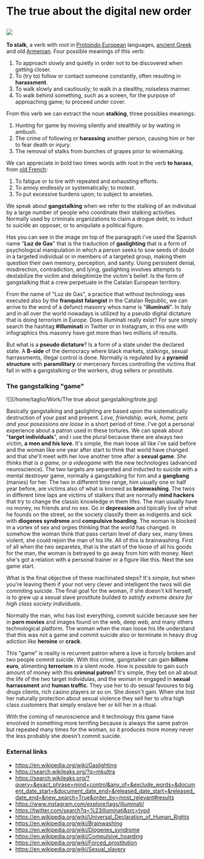 # The true about the digital new order

## ![](/home/taglio/Pictures/luzdegas.jpg)

**To stalk**, a verb with root in [Protoindo European](https://en.wikipedia.org/wiki/Indo-European_languages) languages, [ancient Greek](<https://en.wikipedia.org/wiki/Ancient_Greek>) and old [Armenian](<https://en.wikipedia.org/wiki/Classical_Armenian>). Four possible meanings of this verb:

1. To approach slowly and quietly in order not to be discovered when getting closer.
2. To (try to) follow or contact someone constantly, often resulting in **harassment**. 
3. To walk slowly and cautiously; to walk in a stealthy, noiseless manner. 
4. To walk behind something, such as a screen, for the purpose of approaching game; to proceed under cover.

From this verb we can extract the noun **stalking**, three possibles meanings:

1. Hunting for game by moving silently and stealthily or by waiting in ambush.
2. The crime of following or **harassing** another person, causing him or her to fear death or injury.	
3. The removal of stalks from bunches of grapes prior to winemaking.

We can appreciate in bold two times words with root in the verb **to harass**, from [old French](<https://en.wikipedia.org/wiki/Old_French>):

1. To fatigue or to tire with repeated and exhausting efforts. 
2. To annoy endlessly or systematically; to molest. 
3. To put excessive burdens upon; to subject to anxieties. 

We speak about **gangstalking** when we refer to the stalking of an individual by a large number of people who coordinate their stalking activities. Normally used by criminals organizations to claim a drogue debt, to induct to suicide an opposer, or to aniquilate a political figure. 

Has you can see in the image on top of the paragraph i've used the Spanish name "**Luz de Gas**" that is the traduction of **gaslighting** that is a form of psychological manipulation in which a person seeks to sow seeds of doubt in a targeted individual or in members of a targeted group, making them question their own memory, perception, and sanity. Using persistent denial, misdirection, contradiction, and lying, gaslighting involves attempts to destabilize the victim and delegitimize the victim's belief. Is the form of gangstalking that a crew perpetuate in the Catalan European territory. 

From the name of "Luz de Gas", a practice that without technology was executed also by the **franquist falangist** in the Catalan Republic, we can arrive to the word of a defunct masonry whos name is "**illuminati**". In Italy and in all over the world nowadays is utilized by a pseudo digital dictature that is doing terrorism in Europe. Does illuminati really exist? For sure simply search the hashtag **#illuminati** in Twitter or in Instagram, in this one with infographics this masonry have got more than two millons of results.

But what is a **pseudo dictature**? Is a form of a state under the declared state. A **B-side** of the democracy where black markets, stalkings, sexual harrassments, illegal control is done. Normally is regulated by a **pyramid structure** with **paramilitary** or mercenary forces controlling the victims that fall in with a gangstalking or the workers, drug sellers or prostitute. 



### The gangstalking "game"

![](/home/taglio/Work/The true about gangstalking/trote.jpg)

Basically gangstalking and gaslighting are based upon the sistematically destruction of your past and present. *Love, friendship, work, home, pets and your posessions are loose* in a short period of time. I've got a personal experience about a patron used in these tortures. We can speak about "**target individuals**", and i use the plural because there are always two victim, **a men and his love**. It's simple, the man loose all like i've said before and the woman like one year after start to think that world have changed and that she'll meet with her love another time after a **sexual game**. *She thinks that is a game, or a videogame* with the new technologies (advanced neuroscience). The two targets are separeted and inducted to suicide with a mental destroyer game, normally a gangstalking for him and a **gangbang** (manies) for her. The two in different time range, him usually one or half year before, are victims also of what is knowed as **brainwashing**. The twos in different time laps are victims of stalkers that are normally **mind hackers** that try to change the classic knowledge in them lifes. The man usually have no money, no friends and no sex. Go in **depression** and tipically live of what he founds on the street, so the society classify them as indigents and sick with **diogenes syndrome** and **compulsive hoarding**. The woman is blocked in a vortex of sex and orgies thinking that the world has changed. In somehow the woman think that pass certain level of diary sex, many times violent, she could rejoin the man of his life. All of this is brainwashing. First of all when the two separetes, that is the start of the loose of all his goods for the man, the woman is betrayed to go away from him with money. Next she's got a relation with a personal trainer or a figure like this. Next the sex game start. 

What is the final objective of these machinated steps? It's simple, but when you're leaving them if your not very clever and intelligent the twos will die commiting suicide. The final goal for the woman, if she doesn't kill herself, is to grew up a sexual slave prostitute builded *to satisfy extreme desire for high class society individuals*. 

Normally the man, who has lost everything, commit suicide because  see her in **porn movies** and images found on the web, deep web, and many others technological platform. The woman when the man loose his life understand that this was not a game and commit suicide also or terminate in heavy drug adiction like **heroine** or **crack**. 

This "game" is reality is recurrent patron where a love is forcely broken and two people commit suicide. With this crime, gangstalker can gain **billons euro**, alimenting **terrorism** in a silent mode. How is possible to gain such amount of money with this **criminal patron**? It's simple, they bet on all about the life of the two target individulas, and the woman in engaged in  **sexual harrassment** and **human traffic**. They use her to do sexual favoures to big drugs clients, rich casino players or so on. She doesn't gain. When she lost her naturally protection about sexual violence they sell her to ultra high class customers that simply enslave her or kill her in a ritual.

With the coming of neuroscience and it technology this game have envolved in something more terrifing because is always the same patron but repeated many times for the woman, so it produces more money never the less probably she doesn't commit suicide. 









### External links

- <https://en.wikipedia.org/wiki/Gaslighting>
- <https://search.wikileaks.org/?q=mkultra>
- <https://search.wikileaks.org/?query=&exact_phrase=mind+control&any_of=&exclude_words=&document_date_start=&document_date_end=&released_date_start=&released_date_end=&new_search=True&order_by=most_relevant#results>
- <https://www.instagram.com/explore/tags/illuminati/>
- <https://twitter.com/search?q=%23illuminati&src=typd>
- <https://en.wikipedia.org/wiki/Universal_Declaration_of_Human_Rights>
- <https://en.wikipedia.org/wiki/Brainwashing>
- <https://en.wikipedia.org/wiki/Diogenes_syndrome>
- <https://en.wikipedia.org/wiki/Compulsive_hoarding>
- <https://en.wikipedia.org/wiki/Forced_prostitution>
- <https://en.wikipedia.org/wiki/Sexual_slavery>
